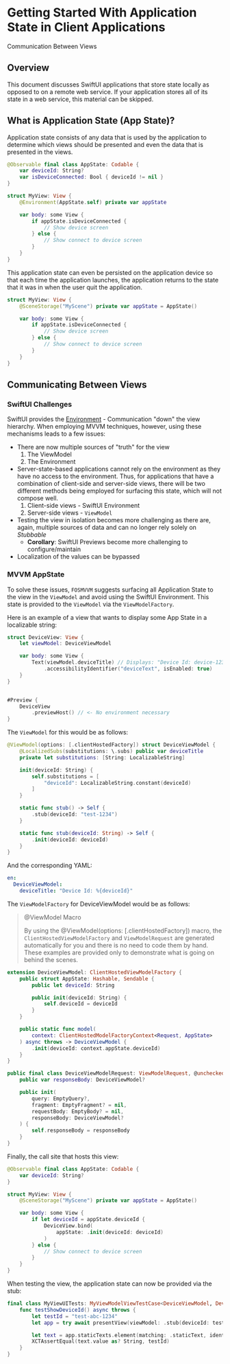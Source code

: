# Getting Started With Application State in Client Applications

Communication Between Views

## Overview

This document discusses SwiftUI applications that store state locally as opposed to on a
remote web service.  If your application stores all of its state in a web service, this material
can be skipped.

## What is Application State (App State)?

Application state consists of any data that is used by the application to determine
which views should be presented and even the data that is presented in the views.

```swift
@Observable final class AppState: Codable {
    var deviceId: String?
    var isDeviceConnected: Bool { deviceId != nil }
}

struct MyView: View {
    @Environment(AppState.self) private var appState

    var body: some View {
        if appState.isDeviceConnected {
            // Show device screen
        } else {
            // Show connect to device screen
        }
    }
}
```

This application state can even be persisted on the application device so that
each time the application launches, the application returns to the state that it
was in when the user quit the application.

```swift
struct MyView: View {
    @SceneStorage("MyScene") private var appState = AppState()

    var body: some View {
        if appState.isDeviceConnected {
            // Show device screen
        } else {
            // Show connect to device screen
        }
    }
}
```

## Communicating Between Views

### SwiftUI Challenges

SwiftUI provides the  [Environment](https://developer.apple.com/documentation/swiftui/environment) - Communication "down" the view hierarchy.  When employing MVVM techniques, however, using these mechanisms leads to a few issues:

- There are now multiple sources of "truth" for the view
    1. The ViewModel
    1. The Environment
- Server-state-based applications cannot rely on the environment as they have no access to the environment.  Thus, for applications that have a combination of client-side and server-side views, there will be two different methods being employed for surfacing this state, which will not compose well.
    1. Client-side views - SwiftUI Environment
    1. Server-side views - ``ViewModel``
- Testing the view in isolation becomes more challenging as there are, again, multiple sources of data and can no longer rely solely on *Stubbable*
    - **Corollary**: SwiftUI Previews become more challenging to configure/maintain 
- Localization of the values can be bypassed

### MVVM AppState

To solve these issues, ``FOSMVVM`` suggests surfacing all Application State to the
view in the ``ViewModel`` and avoid using the SwiftUI Environment.  This state is
provided to the ``ViewModel`` via the ``ViewModelFactory``.

Here is an example of a view that wants to display some App State in a localizable
string:

```swift
struct DeviceView: View {
    let viewModel: DeviceViewModel

    var body: some View {
        Text(viewModel.deviceTitle) // Displays: "Device Id: device-123"
            .accessibilityIdentifier("deviceText", isEnabled: true)
    }
}


#Preview {
    DeviceView
        .previewHost() // <- No environment necessary
}
```

The ``ViewModel`` for this would be as follows:

```swift
@ViewModel(options: [.clientHostedFactory]) struct DeviceViewModel {
    @LocalizedSubs(substitutions: \.subs) public var deviceTitle
    private let substitutions: [String: LocalizableString]

    init(deviceId: String) {
        self.substitutions = [
            "deviceId": LocalizableString.constant(deviceId)
        ]
    }

    static func stub() -> Self {
        .stub(deviceId: "test-1234")
    }

    static func stub(deviceId: String) -> Self {
        .init(deviceId: deviceId)
    }
}

```

And the corresponding YAML:

```yaml
en:
  DeviceViewModel:
    deviceTitle: "Device Id: %{deviceId}"
```

The ``ViewModelFactory`` for DeviceViewModel would be as follows:

> @ViewModel Macro
>
> By using the @ViewModel(options: [.clientHostedFactory]) macro, the 
> ``ClientHostedViewModelFactory`` and ``ViewModelRequest`` are generated
> automatically for you and there is no need to code them by hand.
> These examples are provided only to demonstrate what is going on behind
> the scenes.

```swift
extension DeviceViewModel: ClientHostedViewModelFactory {
    public struct AppState: Hashable, Sendable {
        public let deviceId: String

        public init(deviceId: String) {
            self.deviceId = deviceId
        }
    }

    public static func model(
        context: ClientHostedModelFactoryContext<Request, AppState>
    ) async throws -> DeviceViewModel {
        .init(deviceId: context.appState.deviceId)
    }
}

public final class DeviceViewModelRequest: ViewModelRequest, @unchecked Sendable {
    public var responseBody: DeviceViewModel?

    public init(
        query: EmptyQuery?,
        fragment: EmptyFragment? = nil,
        requestBody: EmptyBody? = nil,
        responseBody: DeviceViewModel?
    ) {
        self.responseBody = responseBody
    }
}
```

Finally, the call site that hosts this view:

```swift
@Observable final class AppState: Codable {
    var deviceId: String?
}

struct MyView: View {
    @SceneStorage("MyScene") private var appState = AppState()

    var body: some View {
        if let deviceId = appState.deviceId {
            DeviceView.bind(
                appState: .init(deviceId: deviceId)
            )
        } else {
            // Show connect to device screen
        }
    }
}
```

When testing the view, the application state can now be provided via the
stub:

```swift
final class MyViewUITests: MyViewModelViewTestCase<DeviceViewModel, DeviceViewModelStubOperations>, @unchecked Sendable {
    func testShowDeviceId() async throws {
        let testId = "test-abc-1234"
        let app = try await presentView(viewModel: .stub(deviceId: testId))

        let text = app.staticTexts.element(matching: .staticText, identifier: "deviceText")
        XCTAssertEqual(text.value as? String, testId)
    }
}
```
